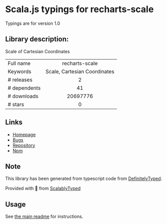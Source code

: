 
# Scala.js typings for recharts-scale

Typings are for version 1.0

## Library description:
Scale of Cartesian Coordinates

|                    |                 |
| ------------------ | :-------------: |
| Full name          | recharts-scale |
| Keywords           | Scale, Cartesian Coordinates |
| # releases         | 2 |
| # dependents       | 41 |
| # downloads        | 20697776 |
| # stars            | 0 |

## Links
- [Homepage](https://github.com/recharts/recharts-scale)
- [Bugs](https://github.com/recharts/recharts-scale/issues)
- [Repository](https://github.com/recharts/recharts-scale)
- [Npm](https://www.npmjs.com/package/recharts-scale)
    


## Note
This library has been generated from typescript code from [DefinitelyTyped](https://definitelytyped.org).

Provided with :purple_heart: from [ScalablyTyped](https://github.com/oyvindberg/ScalablyTyped)

## Usage
See [the main readme](../../readme.md) for instructions.


